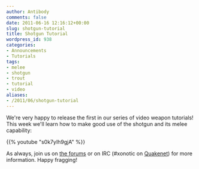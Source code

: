 ```yaml
---
author: Antibody
comments: false
date: 2011-06-16 12:16:12+00:00
slug: shotgun-tutorial
title: Shotgun Tutorial
wordpress_id: 938
categories:
- Announcements
- Tutorials
tags:
- melee
- shotgun
- trout
- tutorial
- video
aliases:
- /2011/06/shotgun-tutorial
---
```


We're very happy to release the first in our series of video weapon tutorials! This week we'll learn how to make good use of the shotgun and its melee capability:

{{% youtube "s0k7yIh9gjA" %}}

As always, join us on [the forums](http://forums.xonotic.org/index.php) or on IRC (#xonotic on [Quakenet](/chat)) for more information. Happy fragging!
